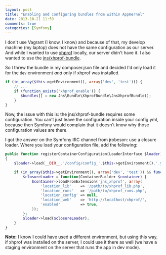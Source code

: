 ```yaml
---
layout: post
title: "Enabling and configuring bundles from within AppKernel"
date: 2013-10-21 11:59
comments: true
categories: [Symfony]
---
```

I don't use Vagrant (I know, I know) and because of that, my develop machine (my laptop) does not have the same configuration as our server. And while I wanted to use [xhprof](https://github.com/facebook/xhprof) locally, our server didn't have it. I also wanted to use the [jns/xhprof-bundle](https://github.com/jonaswouters/XhprofBundle). 
<!-- more -->
So I threw the bundle in my composer.json file and decided I'd only load it for the `dev` environment *and* only if xhprof was installed. 

``` php AppKernel.php
if (in_array($this->getEnvironment(), array('dev', 'test'))) {
    // ...
    if (function_exists('xhprof_enable')) {
       $bundles[] = new Jns\Bundle\XhprofBundle\JnsXhprofBundle();
    }
}
```

Now, the issue with this is: the jns/xhprof-bundle requires some configuration. You can't just leave the configuration inside your config.yml, because then Symfony would complain that it doesn't know why those configuration values are there. 

I got the answer on the Symfony IRC channel from jrobeson: use a closure loader. Where you load your configuration file, add the following:
``` php AppKernel.php
public function registerContainerConfiguration(LoaderInterface $loader)
{
    $loader->load(__DIR__.'/config/config_'.$this->getEnvironment().'.yml');

    if (in_array($this->getEnvironment(), array('dev', 'test')) && function_exists('xhprof_enable')) {
        $closureLoader = function(ContainerBuilder $container) {
            $container->loadFromExtension('jns_xhprof', array(
                'location_lib'    => '/path/to/xhprof_lib.php',
                'location_runs'   => '/path/to/xhprof_runs.php',
                'location_config' => null,
                'location_web'    => 'http://localhost/xhprof/',
                'enabled'         => true,
            ));
        };
        $loader->load($closureLoader);
    }
}
```

**Note:** I know I could have used a different environment, but using this way, if xhprof was installed on the server, I could use it there as well (we have a staging environment on the server that runs the app in dev mode). 